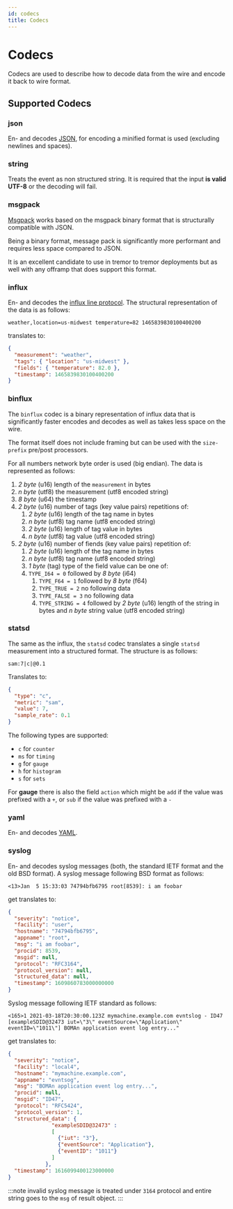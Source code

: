 ```yaml
---
id: codecs
title: Codecs
---
```


# Codecs

Codecs are used to describe how to decode data from the wire and encode it back to wire format.

## Supported Codecs

### json

En- and decodes [JSON](https://json.org), for encoding a minified format is used (excluding newlines and spaces).

### string

Treats the event as non structured string. It is required that the input **is valid UTF-8** or the decoding will fail.

### msgpack

[Msgpack](https://msgpack.org) works based on the msgpack binary format that is structurally compatible with JSON.

Being a binary format, message pack is significantly more performant and requires less space compared to JSON.

It is an excellent candidate to use in tremor to tremor deployments but as well with any offramp that does support this format.

### influx

En- and decodes the [influx line protocol](https://docs.influxdata.com/influxdb/v1.7/write_protocols/line_protocol_tutorial/). The structural representation of the data is as follows:

```text
weather,location=us-midwest temperature=82 1465839830100400200
```

translates to:

```json
{
  "measurement": "weather",
  "tags": { "location": "us-midwest" },
  "fields": { "temperature": 82.0 },
  "timestamp": 1465839830100400200
}
```

### binflux

The `binflux` codec is a binary representation of influx data that is significantly faster encodes and decodes as well as takes less space on the wire.

The format itself does not include framing but can be used with the `size-prefix` pre/post processors.

For all numbers network byte order is used (big endian). The data is represented as follows:

1. _2 byte_ (u16) length of the `measurement` in bytes
2. _n byte_ (utf8) the measurement (utf8 encoded string)
3. _8 byte_ (u64) the timestamp
4. _2 byte_ (u16) number of tags (key value pairs) repetitions of:
   1. _2 byte_ (u16) length of the tag name in bytes
   2. _n byte_ (utf8) tag name (utf8 encoded string)
   3. _2 byte_ (u16) length of tag value in bytes
   4. _n byte_ (utf8) tag value (utf8 encoded string)
5. _2 byte_ (u16) number of fiends (key value pairs) repetition of:
   1. _2 byte_ (u16) length of the tag name in bytes
   2. _n byte_ (utf8) tag name (utf8 encoded string)
   3. _1 byte_ (tag) type of the field value can be one of:
   4. `TYPE_I64 = 0` followed by _8 byte_ (i64)
      1. `TYPE_F64 = 1` followed by _8 byte_ (f64)
      2. `TYPE_TRUE = 2` no following data
      3. `TYPE_FALSE = 3` no following data
      4. `TYPE_STRING = 4` followed by _2 byte_ (u16) length of the string in bytes and _n byte_ string value (utf8 encoded string)

### statsd

The same as the influx, the `statsd` codec translates a single `statsd` measurement into a structured format. The structure is as follows:

```text
sam:7|c|@0.1
```

Translates to:

```json
{
  "type": "c",
  "metric": "sam",
  "value": 7,
  "sample_rate": 0.1
}
```

The following types are supported:

- `c` for `counter`
- `ms` for `timing`
- `g` for `gauge`
- `h` for `histogram`
- `s` for `sets`

For **gauge** there is also the field `action` which might be `add` if the value was prefixed with a `+`, or `sub` if the value was prefixed with a `-`

### yaml

En- and decodes [YAML](https://yaml.org).

### syslog

En- and decodes syslog messages (both, the standard IETF format and the old BSD format).
A syslog message following BSD format as follows:              

```text
<13>Jan  5 15:33:03 74794bfb6795 root[8539]: i am foobar
```

get translates to:

```json
{
  "severity": "notice",
  "facility": "user",
  "hostname": "74794bfb6795",
  "appname": "root",
  "msg": "i am foobar",
  "procid": 8539,
  "msgid": null,
  "protocol": "RFC3164",
  "protocol_version": null,
  "structured_data": null,
  "timestamp": 1609860783000000000
}
```

Syslog message following IETF standard as follows:

```text
<165>1 2021-03-18T20:30:00.123Z mymachine.example.com evntslog - ID47 [exampleSDID@32473 iut=\"3\" eventSource=\"Application\" eventID=\"1011\"] BOMAn application event log entry..."
```

get translates to:

```json
{
  "severity": "notice",
  "facility": "local4",
  "hostname": "mymachine.example.com",
  "appname": "evntsog",
  "msg": "BOMAn application event log entry...",
  "procid": null,
  "msgid": "ID47",
  "protocol": "RFC5424",
  "protocol_version": 1,
  "structured_data": {
              "exampleSDID@32473" :
              [
                {"iut": "3"},
                {"eventSource": "Application"},
                {"eventID": "1011"}
              ]
            },
  "timestamp": 1616099400123000000
}
```

:::note
invalid syslog message is treated under `3164` protocol and entire string goes to the `msg` of result object.
:::